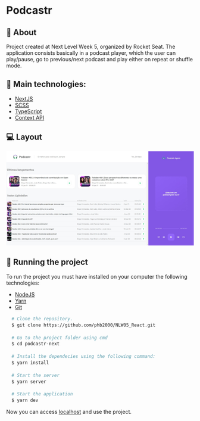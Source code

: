 # Podcastr
## :book: About
Project created at Next Level Week 5, organized by Rocket Seat. The application consists basically in a podcast player, which the user can play/pause, 
go to previous/next podcast and play either on repeat or shuffle mode.

## :rocket: Main technologies:
* [NextJS](https://nextjs.org/)
* [SCSS](https://sass-lang.com/)
* [TypeScript](https://www.typescriptlang.org/)
* [Context API](https://pt-br.reactjs.org/docs/context.html)

## :computer: Layout
<img src="./img/front.jpeg" width="900"/>

## :electric_plug: Running the project
To run the project you must have installed on your computer the following technologies:
* [NodeJS](https://nodejs.org/en/)
* [Yarn](https://yarnpkg.com/)
* [Git](https://git-scm.com)

```bash
  # Clone the repository.
  $ git clone https://github.com/phb2000/NLW05_React.git
  
  # Go to the project folder using cmd
  $ cd podcastr-next
  
  # Install the dependecies using the following command:
  $ yarn install
  
  # Start the server
  $ yarn server
  
  # Start the application
  $ yarn dev
```

Now you can access [localhost](http://localhost:3000/) and use the project.
